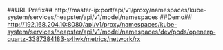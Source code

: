 ##URL Prefix## http://master-ip:port/api/v1/proxy/namespaces/kube-system/services/heapster/api/v1/model/namespaces
##Demo## http://192.168.204.10:8080/api/v1/proxy/namespaces/kube-system/services/heapster/api/v1/model/namespaces/dev/pods/openerp-quartz-3387384183-s4lwk/metrics/network/rx

